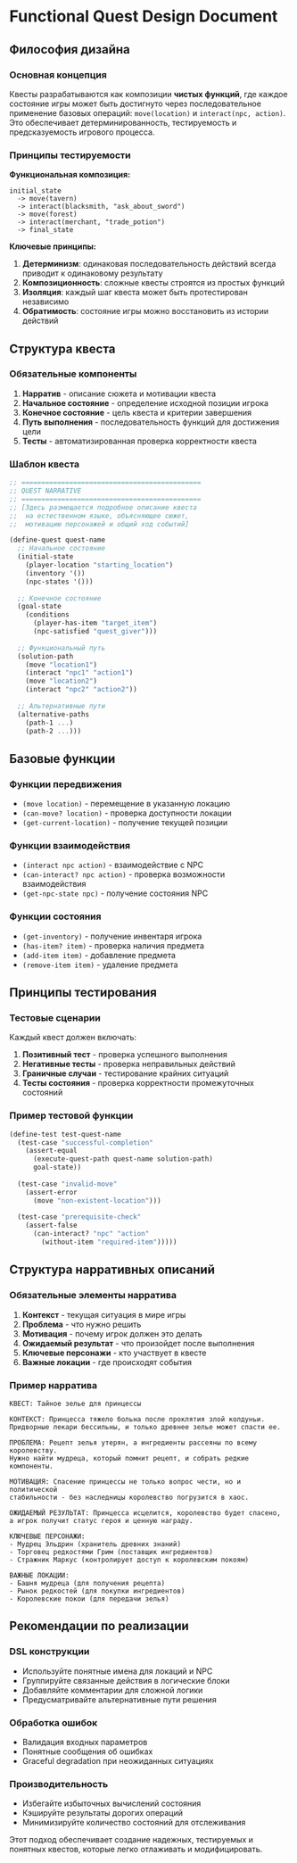 # Functional Quest Design Document

## Философия дизайна

### Основная концепция
Квесты разрабатываются как композиции **чистых функций**, где каждое состояние игры может быть достигнуто через последовательное применение базовых операций: `move(location)` и `interact(npc, action)`. Это обеспечивает детерминированность, тестируемость и предсказуемость игрового процесса.

### Принципы тестируемости

**Функциональная композиция:**
```
initial_state 
  -> move(tavern) 
  -> interact(blacksmith, "ask_about_sword") 
  -> move(forest) 
  -> interact(merchant, "trade_potion") 
  -> final_state
```

**Ключевые принципы:**
1. **Детерминизм**: одинаковая последовательность действий всегда приводит к одинаковому результату
2. **Композиционность**: сложные квесты строятся из простых функций
3. **Изоляция**: каждый шаг квеста может быть протестирован независимо
4. **Обратимость**: состояние игры можно восстановить из истории действий

## Структура квеста

### Обязательные компоненты

1. **Нарратив** - описание сюжета и мотивации квеста
2. **Начальное состояние** - определение исходной позиции игрока
3. **Конечное состояние** - цель квеста и критерии завершения
4. **Путь выполнения** - последовательность функций для достижения цели
5. **Тесты** - автоматизированная проверка корректности квеста

### Шаблон квеста

```scheme
;; =============================================
;; QUEST NARRATIVE
;; =============================================
;; [Здесь размещается подробное описание квеста
;;  на естественном языке, объясняющее сюжет,
;;  мотивацию персонажей и общий ход событий]

(define-quest quest-name
  ;; Начальное состояние
  (initial-state
    (player-location "starting_location")
    (inventory '())
    (npc-states '()))
  
  ;; Конечное состояние  
  (goal-state
    (conditions
      (player-has-item "target_item")
      (npc-satisfied "quest_giver")))
  
  ;; Функциональный путь
  (solution-path
    (move "location1")
    (interact "npc1" "action1")
    (move "location2")
    (interact "npc2" "action2"))
  
  ;; Альтернативные пути
  (alternative-paths
    (path-1 ...)
    (path-2 ...)))
```

## Базовые функции

### Функции передвижения
- `(move location)` - перемещение в указанную локацию
- `(can-move? location)` - проверка доступности локации
- `(get-current-location)` - получение текущей позиции

### Функции взаимодействия
- `(interact npc action)` - взаимодействие с NPC
- `(can-interact? npc action)` - проверка возможности взаимодействия
- `(get-npc-state npc)` - получение состояния NPC

### Функции состояния
- `(get-inventory)` - получение инвентаря игрока
- `(has-item? item)` - проверка наличия предмета
- `(add-item item)` - добавление предмета
- `(remove-item item)` - удаление предмета

## Принципы тестирования

### Тестовые сценарии
Каждый квест должен включать:

1. **Позитивный тест** - проверка успешного выполнения
2. **Негативные тесты** - проверка неправильных действий
3. **Граничные случаи** - тестирование крайних ситуаций
4. **Тесты состояния** - проверка корректности промежуточных состояний

### Пример тестовой функции
```scheme
(define-test test-quest-name
  (test-case "successful-completion"
    (assert-equal 
      (execute-quest-path quest-name solution-path)
      goal-state))
  
  (test-case "invalid-move"
    (assert-error
      (move "non-existent-location")))
  
  (test-case "prerequisite-check"
    (assert-false
      (can-interact? "npc" "action" 
        (without-item "required-item")))))
```

## Структура нарративных описаний

### Обязательные элементы нарратива
1. **Контекст** - текущая ситуация в мире игры
2. **Проблема** - что нужно решить
3. **Мотивация** - почему игрок должен это делать
4. **Ожидаемый результат** - что произойдет после выполнения
5. **Ключевые персонажи** - кто участвует в квесте
6. **Важные локации** - где происходят события

### Пример нарратива
```
КВЕСТ: Тайное зелье для принцессы

КОНТЕКСТ: Принцесса тяжело больна после проклятия злой колдуньи. 
Придворные лекари бессильны, и только древнее зелье может спасти ее.

ПРОБЛЕМА: Рецепт зелья утерян, а ингредиенты рассеяны по всему королевству. 
Нужно найти мудреца, который помнит рецепт, и собрать редкие компоненты.

МОТИВАЦИЯ: Спасение принцессы не только вопрос чести, но и политической 
стабильности - без наследницы королевство погрузится в хаос.

ОЖИДАЕМЫЙ РЕЗУЛЬТАТ: Принцесса исцелится, королевство будет спасено, 
а игрок получит статус героя и ценную награду.

КЛЮЧЕВЫЕ ПЕРСОНАЖИ:
- Мудрец Эльдрин (хранитель древних знаний)
- Торговец редкостями Грим (поставщик ингредиентов)
- Стражник Маркус (контролирует доступ к королевским покоям)

ВАЖНЫЕ ЛОКАЦИИ:
- Башня мудреца (для получения рецепта)
- Рынок редкостей (для покупки ингредиентов)
- Королевские покои (для передачи зелья)
```

## Рекомендации по реализации

### DSL конструкции
- Используйте понятные имена для локаций и NPC
- Группируйте связанные действия в логические блоки
- Добавляйте комментарии для сложной логики
- Предусматривайте альтернативные пути решения

### Обработка ошибок
- Валидация входных параметров
- Понятные сообщения об ошибках
- Graceful degradation при неожиданных ситуациях

### Производительность
- Избегайте избыточных вычислений состояния
- Кэшируйте результаты дорогих операций
- Минимизируйте количество состояний для отслеживания

Этот подход обеспечивает создание надежных, тестируемых и понятных квестов, которые легко отлаживать и модифицировать.